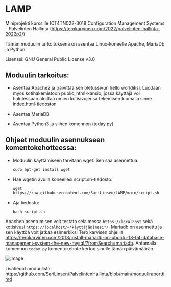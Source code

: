 # LAMP
Miniprojekti kurssille ICT4TN022-3018 Configuration Management Systems - Palvelinten Hallinta (https://terokarvinen.com/2022/palvelinten-hallinta-2022p2/)

Tämän moduulin tarkoituksena on asentaa Linux-koneelle Apache, MariaDb ja Python.

Lisenssi: GNU General Public License v3.0

## Moduulin tarkoitus:

- Asentaa Apache2 ja päivittää sen oletussivun hello worldiksi. Luodaan myös kotihakemistoon public_html-kansio, jossa käyttäjä voi halutessaan aloittaa omien kotisivujensa tekemisen luomalla sinne index.html-tiedoston

- Asentaa MariaDB

- Asentaa Python3 ja siihen komennon (today.py)

## Ohjeet moduulin asennukseen komentokehotteessa:

- Moduulin käyttämiseen tarvitaan wget. Sen saa asennettua:
  
      sudo apt-get install wget
          
- Hae wgetin avulla koneellesi script.sh-tiedosto:

      wget https://raw.githubusercontent.com/SariLinsen/LAMP/main/script.sh
      
- Aja tiedosto:

      bash script.sh
      
      
Apachen asentumisen voit testata selaimessa `https://localhost` sekä kotisivusi `https://localhost/~*käyttäjänimesi*/`. Mariadb on asennettu ja sen käyttöä voit jatkaa esimerkiksi Tero karvisen ohjeilla https://terokarvinen.com/2018/install-mariadb-on-ubuntu-18-04-database-management-system-the-new-mysql/?fromSearch=mariadb. Antamalla komennon `today.py` komentokehote kertoo sinulle tämän päivämäärän. 

![image](https://user-images.githubusercontent.com/113497086/207040693-bd769d15-a560-4c88-9b81-7b3401fd4d34.png)

Lisätiedot moduulista: https://github.com/SariLinsen/PalvelintenHallinta/blob/main/moduuliraportti.md
